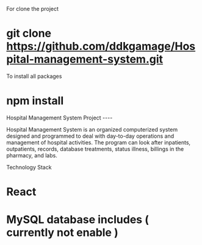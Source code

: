 For clone the project
# git clone https://github.com/ddkgamage/Hospital-management-system.git

To install all packages 
# npm install

Hospital Management System Project ----

Hospital Management System is an organized computerized system designed 
and programmed to deal with day-to-day operations and management of 
hospital activities. The program can look after inpatients, outpatients, 
records, database treatments, status illness, billings in the pharmacy,
and labs.

Technology Stack
# React
# MySQL database includes ( currently not enable )


